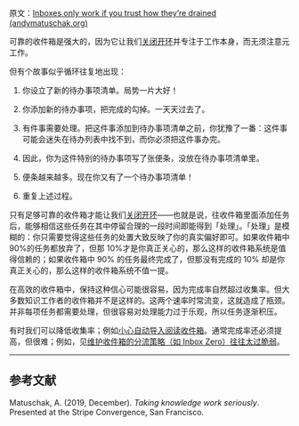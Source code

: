 原文：[Inboxes only work if you trust how they’re drained (andymatuschak.org)](https://notes.andymatuschak.org/z5tiFxnNKMZCnc8G9R1N51L5hknyRGmyCQx18)

可靠的收件箱是强大的，因为它让我们[关闭开环](https://notes.andymatuschak.org/z8d4eJNaKrVDGTFpqRnQUPRkexB7K6XbcffAV)并专注于工作本身，而无须注意元工作。

但有个故事似乎循环往复地出现：

1. 你设立了新的待办事项清单。局势一片大好！

2. 你添加新的待办事项，把完成的勾掉。一天天过去了。

3. 有件事需要处理。把这件事添加到待办事项清单之前，你犹豫了一番：这件事可能会迷失在待办列表中找不到，而你必须把这件事办完。

4. 因此，你为这件特别的待办事项写了张便条，没放在待办事项清单里。

5. 便条越来越多。现在你又有了一个待办事项清单！

6. 重复上述过程。

只有足够可靠的收件箱才能让我们[关闭开环](https://notes.andymatuschak.org/z8d4eJNaKrVDGTFpqRnQUPRkexB7K6XbcffAV)——也就是说，往收件箱里面添加任务后，能够相信这些任务在其中停留合理的一段时间即能得到「处理」。「处理」是模糊的：你只需要觉得这些任务的处置大致反映了你的真实偏好即可。如果收件箱中 90%的任务都放弃了，但那 10%才是你真正关心的，那么这样的收件箱系统是值得信赖的；如果收件箱中 90% 的任务最终完成了，但那没有完成的 10% 却是你真正关心的，那么这样的收件箱系统不值一提。

在高效的收件箱中，保持这种信心可能很容易，因为完成率自然超过收集率。但大多数知识工作者的收件箱并不是这样的。这两个速率时常流变，这就造成了瓶颈。并非每项任务都需要处理，但很容易对处理能力过于乐观，所以任务逐渐积压。

有时我们可以降低收集率；例如[小心自动导入阅读收件箱](https://notes.andymatuschak.org/z5QkRggMXj2gMna9wCyVFLoY1EhwtnFQvtJJ5)。通常完成率还必须提高，但很难；例如，见[维护收件箱的分流策略（如 Inbox Zero）往往太过脆弱](https://notes.andymatuschak.org/z8aZybuJJopS5fL7TnPou2JcmCsBUJeqirbBh)。

------

## 参考文献

Matuschak, A. (2019, December). *Taking knowledge work seriously*. Presented at the Stripe Convergence, San Francisco.